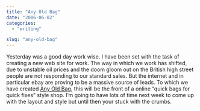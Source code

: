 ```yaml
---
title: "Any Old Bag"
date: "2006-06-02"
categories:
  - "writing"

slug: "any-old-bag"
---
```


<!-- [![Any Old Bag](/images/157940455_e993055140_m.jpg)](https://www.flickr.com/photos/funkylarma/157940455/ "Any Old Bag") -->
Yesterday was a good day work wise. I have been set with the task of creating a new web site for work. The way in which we work has shifted, due to unstable oil prices and the doom gloom out on the British high street people are not responding to our standard sales. But the internet and in particular ebay are proving to be a massive source of leads. To which we have created [Any Old Bag](https://www.anyoldbag.com), this will be the front of a online “quick bags for quick fixes” style shop. I’m going to have lots of time next week to come up with the layout and style but until then your stuck with the crumbs.
